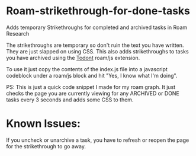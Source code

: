 # Roam-strikethrough-for-done-tasks
Adds temporary Strikethroughs for completed and archived tasks in Roam Research

The strikethroughs are temporary so don't ruin the text you have written. They are just slapped on using CSS.
This also adds strikethroughs to tasks you have archived using the [Todont](https://roamjs.com/docs/extensions/todont) roam/js extension.

To use it just copy the contents of the index.js file into a javascript codeblock under a roam/js block and hit "Yes, I know what I'm doing".

PS: This is just a quick code snippet I made for my roam graph. It just checks the page you are currently viewing for any ARCHIVED or DONE tasks every 3 seconds and adds some CSS to them.

# Known Issues:
If you uncheck or unarchive a task, you have to refresh or reopen the page for the strikethrough to go away.
